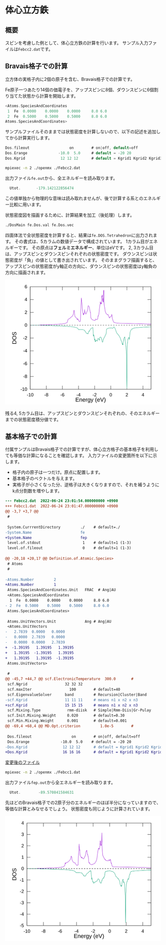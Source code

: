 # 体心立方鉄

## 概要

スピンを考慮した例として、体心立方鉄の計算を行います。
サンプル入力ファイルは`Febcc2.dat`です。

## Bravais格子での計算

立方体の実格子内に2個の原子を含む、Bravais格子での計算です。

Fe原子一つあたり14個の価電子を、アップスピンに8個、ダウンスピンに6個割り当てた状態から計算を開始します。

```C
<Atoms.SpeciesAndCoordinates
 1  Fe  0.0000    0.0000    0.0000     8.0 6.0
 2  Fe  0.5000    0.5000    0.5000     8.0 6.0
Atoms.SpeciesAndCoordinates>
```

サンプルファイルそのままでは状態密度を計算しないので、以下の記述を追加してから計算実行します。

```C
Dos.fileout                  on        # on|off, default=off
Dos.Erange              -10.0  5.0     # default = -20 20
Dos.Kgrid                12 12 12      # default = Kgrid1 Kgrid2 Kgrid3
```

```sh
mpiexec -n 2 ./openmx ./Febcc2.dat
```

出力ファイル`fe.out`から、全エネルギーを読み取ります。

```C
  Utot.       -179.142122856474
```

この値単独から物理的な意味は読み取れませんが、後で計算する系とのエネルギー比較に用います。

状態密度図を描画するために、計算結果を加工（後処理）します。

```sh
./DosMain fe.Dos.val fe.Dos.vec
```

四面体法で全状態密度を計算すると、結果は`fe.DOS.Tetrahedron`に出力されます。
その書式は、5カラムの数値データで構成されています。
1カラム目がエネルギーです。
その原点は**フェルミエネルギー**、単位はeVです。
2, 3カラム目は、アップスピンとダウンスピンそれぞれの状態密度です。
ダウンスピンは状態密度が「負」の値として書き出されています。
そのままグラフ描画すると、アップスピンの状態密度がy軸正の方向に、ダウンスピンの状態密度はy軸負の方向に描画されます。

![基本格子状態密度](./images/Fe2.svg)

残る4, 5カラム目は、アップスピンとダウンスピンそれぞれの、そのエネルギーまでの状態密度積分値です。

## 基本格子での計算

付属サンプルはBravais格子での計算ですが、体心立方格子の基本格子を利用しても等価な計算になることを確認します。
入力ファイルの変更箇所を以下に示します。

- 格子内の原子は一つだけ。原点に配置します。
- 基本格子のベクトルを与えます。
- 実格子が小さくなった分、逆格子は大きくなりますので、それを補うようにk点分割数を増やします。

```diff
--- Febcc2.dat	2022-06-24 23:01:54.000000000 +0900
+++ Febcc1.dat	2022-06-24 23:01:47.000000000 +0900
@@ -3,7 +3,7 @@
 #

 System.CurrrentDirectory         ./    # default=./
-System.Name                      fe
+System.Name                      fep
 level.of.stdout                   1    # default=1 (1-3)
 level.of.fileout                  0    # default=1 (1-3)

@@ -20,18 +20,17 @@ Definition.of.Atomic.Species>
 # Atoms
 #

-Atoms.Number         2
+Atoms.Number         1
 Atoms.SpeciesAndCoordinates.Unit   FRAC  # Ang|AU
 <Atoms.SpeciesAndCoordinates
  1  Fe  0.0000    0.0000    0.0000     8.0 6.0
- 2  Fe  0.5000    0.5000    0.5000     8.0 6.0
 Atoms.SpeciesAndCoordinates>

 Atoms.UnitVectors.Unit             Ang # Ang|AU
 <Atoms.UnitVectors
-   2.7839  0.0000   0.0000
-   0.0000  2.7839   0.0000
-   0.0000  0.0000   2.7839
+  -1.39195   1.39195   1.39195
+   1.39195  -1.39195   1.39195
+   1.39195   1.39195  -1.39195
 Atoms.UnitVectors>

 #
@@ -45,7 +44,7 @@ scf.ElectronicTemperature  300.0       #
 scf.Ngrid                 32 32 32
 scf.maxIter                 100        # default=40
 scf.EigenvalueSolver      band         # Recursion|Cluster|Band
-scf.Kgrid                 11 11 11     # means n1 x n2 x n3
+scf.Kgrid                 15 15 15     # means n1 x n2 x n3
 scf.Mixing.Type            rmm-diisk   # Simple|Rmm-Diis|Gr-Pulay
 scf.Init.Mixing.Weight     0.020       # default=0.30
 scf.Min.Mixing.Weight      0.001       # default=0.001
@@ -69,4 +68,4 @@ MD.Opt.criterion         1.0e-5        #

 Dos.fileout                  on        # on|off, default=off
 Dos.Erange              -10.0  5.0    # default = -20 20
-Dos.Kgrid                12 12 12      # default = Kgrid1 Kgrid2 Kgrid3
+Dos.Kgrid                16 16 16      # default = Kgrid1 Kgrid2 Kgrid3
```

[変更後のファイル](./Febcc1.dat)

```sh
mpiexec -n 2 ./openmx ./Febcc1.dat
```

出力ファイル`fep.out`から全エネルギーを読み取ります。

```C
  Utot.        -89.570841584631
```

先ほどのBravais格子での2原子分のエネルギーのほぼ半分になっていますので、等価な計算とみなせるでしょう。
状態密度も同じように計算されています。

![基本格子状態密度](./images/Fe1.svg)
